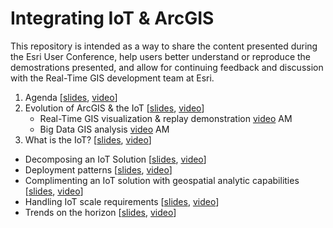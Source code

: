 # Integrating IoT & ArcGIS

This repository is intended as a way to share the content presented during the Esri User Conference, help users better understand or reproduce the demostrations presented, and allow for continuing feedback and discussion with the Real-Time GIS development team at Esri.


1. Agenda [<a href="https://esri.box.com/s/bchtawkhjdadivu1bqb7p1hn7ylkh908">slides</a>, <a href="TODO">video</a>]<br>
2. Evolution of ArcGIS & the IoT [<a href="https://esri.box.com/s/wyv1j23xc4s3vsyrdsuylka0jvj8icau">slides</a>, <a href="TODO">video</a>]<br>
   * Real-Time GIS visualization & replay demonstration <a href="TODO">video</a> AM<br>
   * Big Data GIS analysis <a href="TODO">video</a> AM<br>
3. What is the IoT? [<a href="https://esri.box.com/s/clhplnmgixmo954kgglki8i7yc7yf16o">slides</a>, <a href="TODO">video</a>]<br>
- Decomposing an IoT Solution [<a href="https://esri.box.com/s/zjrkk0my1gs01q6rncp2mtl9i0r67jau">slides</a>, <a href="TODO">video</a>]<br>
- Deployment patterns [<a href="https://esri.box.com/s/08k7wtf9duvacxwc132t1tw6xiujzkjo">slides</a>, <a href="TODO">video</a>]<br>
- Complimenting an IoT solution with geospatial analytic capabilities [<a href="https://esri.box.com/s/espj1rxqafb1j51t66ykp2lexnfye6p8">slides</a>, <a href="TODO">video</a>]<br>
- Handling IoT scale requirements [<a href="https://esri.box.com/s/ehcdhpbw4en13ph1ixsk2rqpwrtvbzm0">slides</a>, <a href="TODO">video</a>]<br>
- Trends on the horizon [<a href="https://esri.box.com/s/josxra2o6b1ypa6syqsq1lqh6mayrjn4">slides</a>, <a href="TODO">video</a>]<br>




